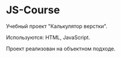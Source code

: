 # JS-Course

Учебный проект "Калькулятор верстки".

Используются: HTML, JavaScript.

Проект реализован на объектном подходе.
